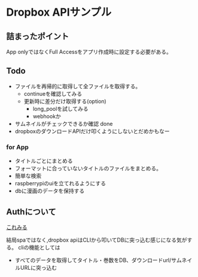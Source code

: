 # Dropbox APIサンプル

## 詰まったポイント
App onlyではなくFull Accessをアプリ作成時に設定する必要がある。

## Todo

- ファイルを再帰的に取得して全ファイルを取得する。 
  - continueを確認してみる
  - 更新時に差分だけ取得する(option)
    - long_poolを試してみる
    - webhookか
- サムネイルがチェックできるか確認 done
- dropboxのダウンロードAPIだけ叩くようにしないとだめかもなー

### for App

- タイトルごとにまとめる
- フォーマットに合っていないタイトルのファイルをまとめる。
- 簡単な検索
- raspberrypiのuiを立てれるようにする
- dbに漫画のデータを保持する

## Authについて

[これみる](https://developers.dropbox.com/ja-jp/oauth-guide)

結局spaではなく,dropbox apiはCLIから叩いてDBに突っ込む感じになる気がする。
cliの機能としては
- すべてのデータを取得してタイトル・巻数をDB、ダウンロードurl/サムネイルURLに突っ込む
